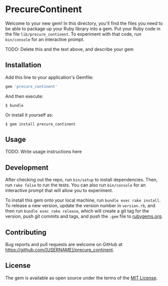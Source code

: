 # PrecureContinent

Welcome to your new gem! In this directory, you'll find the files you need to be able to package up your Ruby library into a gem. Put your Ruby code in the file `lib/precure_continent`. To experiment with that code, run `bin/console` for an interactive prompt.

TODO: Delete this and the text above, and describe your gem

## Installation

Add this line to your application's Gemfile:

```ruby
gem 'precure_continent'
```

And then execute:

    $ bundle

Or install it yourself as:

    $ gem install precure_continent

## Usage

TODO: Write usage instructions here

## Development

After checking out the repo, run `bin/setup` to install dependencies. Then, run `rake false` to run the tests. You can also run `bin/console` for an interactive prompt that will allow you to experiment.

To install this gem onto your local machine, run `bundle exec rake install`. To release a new version, update the version number in `version.rb`, and then run `bundle exec rake release`, which will create a git tag for the version, push git commits and tags, and push the `.gem` file to [rubygems.org](https://rubygems.org).

## Contributing

Bug reports and pull requests are welcome on GitHub at https://github.com/[USERNAME]/precure_continent.


## License

The gem is available as open source under the terms of the [MIT License](http://opensource.org/licenses/MIT).


